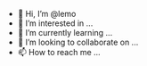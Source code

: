 - 👋 Hi, I’m @lemo
- 👀 I’m interested in ...
- 🌱 I’m currently learning ...
- 💞️ I’m looking to collaborate on ...
- 📫 How to reach me ...

<!---
lemo/lemo is a ✨ special ✨ repository because its `README.md` (this file) appears on your GitHub profile.
You can click the Preview link to take a look at your changes.
--->
